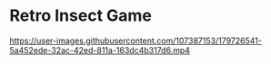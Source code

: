 # Retro Insect Game


https://user-images.githubusercontent.com/107387153/179726541-5a452ede-32ac-42ed-811a-163dc4b317d6.mp4

